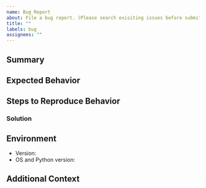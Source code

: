 ```yaml
---
name: Bug Report
about: File a bug report. (Please search exisiting issues before submitting. Also see CONTRIBUTING.md.)
title: ""
labels: bug
assignees: ""
---
```


## Summary

<!--
    What went wrong? What is the current behavior?
    Please be as clear and concise as possible.
-->

## Expected Behavior

<!--
    What did you expect to happen?
-->

## Steps to Reproduce Behavior

<!--
    If possible, please share the steps to reproduce the issue.
    If relevant, feel free to include any code that reliably reproduces the issue.
-->

### Solution

<!--
    If you have any suggestions on fixing the issue.
-->

## Environment

- Version: <!-- [e.g. 0.1.0] -->
- OS and Python version: <!-- [e.g. Linux/Python 3.8.7] -->

## Additional Context

<!--
    Append any additional context regarding the problem here.
    Screenshots are always welcome!
-->
